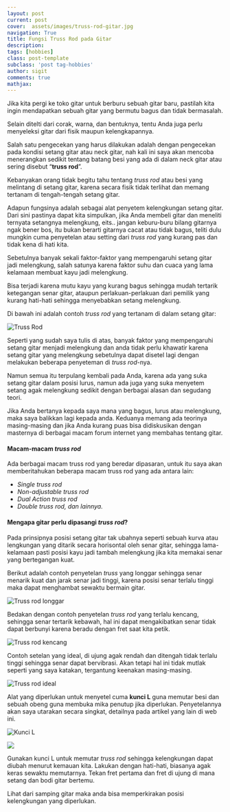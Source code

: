 ```yaml
---
layout: post
current: post
cover:  assets/images/truss-rod-gitar.jpg
navigation: True
title: Fungsi Truss Rod pada Gitar
description:
tags: [hobbies]
class: post-template
subclass: 'post tag-hobbies'
author: sigit
comments: true
mathjax:
---
```


Jika kita pergi ke toko gitar untuk berburu sebuah gitar baru, pastilah kita ingin mendapatkan sebuah gitar yang bermutu bagus dan tidak bermasalah.

Selain ditelti dari corak, warna, dan bentuknya, tentu Anda juga perlu menyeleksi gitar dari fisik maupun kelengkapannya.

Salah satu pengecekan yang harus dilakukan adalah dengan pengecekan pada kondisi setang gitar atau neck gitar, nah kali ini saya akan mencoba menerangkan sedikit tentang batang besi yang ada di dalam neck gitar atau sering disebut “**truss rod**”.

Kebanyakan orang tidak begitu tahu tentang *truss rod* atau besi yang melintang di setang gitar, karena secara fisik tidak terlihat dan memang tertanam di tengah-tengah setang gitar.

Adapun fungsinya adalah sebagai alat penyetem kelengkungan setang gitar. Dari sini pastinya dapat kita simpulkan, jika Anda membeli gitar dan meneliti ternyata setangnya melengkung, eits.. jangan keburu-buru bilang gitarnya ngak bener bos, itu bukan berarti gitarnya cacat atau tidak bagus, teliti dulu mungkin cuma penyetelan atau setting dari *truss rod* yang kurang pas dan tidak kena di hati kita.

Sebetulnya banyak sekali faktor-faktor yang mempengaruhi setang gitar jadi melengkung, salah satunya karena faktor suhu dan cuaca yang lama kelamaan membuat kayu jadi melengkung.

Bisa terjadi karena mutu kayu yang kurang bagus sehingga mudah tertarik ketegangan senar gitar, ataupun perlakuan-perlakuan dari pemilik yang kurang hati-hati sehingga menyebabkan setang melengkung.

Di bawah ini adalah contoh *truss rod* yang tertanam di dalam setang gitar:

![Truss Rod](https://cdn-images-1.medium.com/max/1000/0*S6IUE573ONfAl27W.gif)

Seperti yang sudah saya tulis di atas, banyak faktor yang mempengaruhi setang gitar menjadi melengkung dan anda tidak perlu khawatir karena setang gitar yang melengkung sebetulnya dapat disetel lagi dengan melakukan beberapa penyeteman di *truss rod*-nya.

Namun semua itu terpulang kembali pada Anda, karena ada yang suka setang gitar dalam posisi lurus, namun ada juga yang suka menyetem setang agak melengkung sedikit dengan berbagai alasan dan segudang teori.

Jika Anda bertanya kepada saya mana yang bagus, lurus atau melengkung, maka saya balikkan lagi kepada anda. Keduanya memang ada teorinya masing-masing dan jika Anda kurang puas bisa didiskusikan dengan masternya di berbagai macam forum internet yang membahas tentang gitar.

#### Macam-macam *truss rod*

Ada berbagai macam truss rod yang beredar dipasaran, untuk itu saya akan memberitahukan beberapa macam truss rod yang ada antara lain:

* *Single truss rod*
* *Non-adjustable truss rod*
* *Dual Action truss rod*
* *Double truss rod, dan lainnya.*

#### Mengapa gitar perlu dipasangi *truss rod*?

Pada prinsipnya posisi setang gitar tak ubahnya seperti sebuah kurva atau lengkungan yang ditarik secara horisontal oleh senar gitar, sehingga lama-kelamaan pasti posisi kayu jadi tambah melengkung jika kita memakai senar yang bertegangan kuat.

Berikut adalah contoh penyetelan *truss* yang longgar sehingga senar menarik kuat dan jarak senar jadi tinggi, karena posisi senar terlalu tinggi maka dapat menghambat sewaktu bermain gitar.

![Truss rod longgar](https://cdn-images-1.medium.com/max/1000/0*Atyn6oni4jC7TaBT.jpg)

Bedakan dengan contoh penyetelan *truss rod* yang terlalu kencang, sehingga senar tertarik kebawah, hal ini dapat mengakibatkan senar tidak dapat berbunyi karena beradu dengan fret saat kita petik.

![Truss rod kencang](https://cdn-images-1.medium.com/max/1000/0*CNzgpq9tqKEQG80y.jpg)

Contoh setelan yang ideal, di ujung agak rendah dan ditengah tidak terlalu tinggi sehingga senar dapat bervibrasi. Akan tetapi hal ini tidak mutlak seperti yang saya katakan, tergantung keenakan masing-masing.

![Truss rod ideal](https://cdn-images-1.medium.com/max/1000/0*Bq5rHJ8IRqR0-yNc.jpg)

Alat yang diperlukan untuk menyetel cuma **kunci L** guna memutar besi dan sebuah obeng guna membuka mika penutup jika diperlukan. Penyetelannya akan saya utarakan secara singkat, detailnya pada artikel yang lain di web ini.

![Kunci L](http://static.keymusic.com/products/106674/XL/martin-13wr0001-two-way-truss-rod-wrench.jpg)

![](https://www.taylorguitars.com/sites/default/files/styles/featured_media/public/Truss%20rod%20app%201.jpg)

Gunakan kunci L untuk memutar *truss rod* sehingga kelengkungan dapat diubah menurut kemauan kita. Lakukan dengan hati-hati, biasanya agak keras sewaktu memutarnya. Tekan fret pertama dan fret di ujung di mana setang dan bodi gitar bertemu.

Lihat dari samping gitar maka anda bisa memperkirakan posisi kelengkungan yang diperlukan.